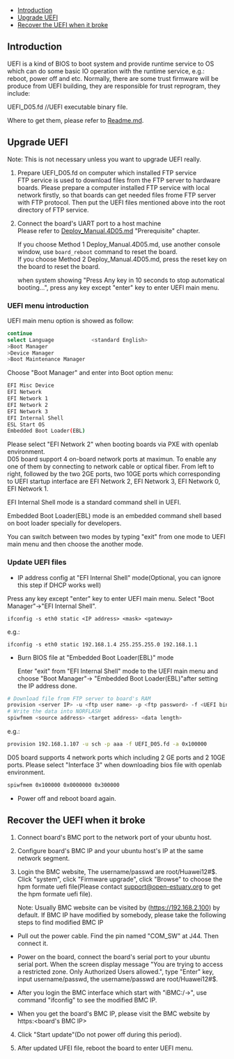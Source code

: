 * [Introduction](#1)
* [Upgrade UEFI](#2)
* [Recover the UEFI when it broke](#3)

<h2 id="1">Introduction</h2>

UEFI is a kind of BIOS to boot system and provide runtime service to OS which can do some basic IO operation with the runtime service, e.g.: reboot, power off and etc.
Normally, there are some trust firmware will be produce from UEFI building, they are responsible for trust reprogram, they include:

  UEFI_D05.fd         //UEFI executable binary file.

Where to get them, please refer to [Readme.md](https://github.com/open-estuary/estuary/blob/master/doc/Readme.4D05.md).

<h2 id="2">Upgrade UEFI</h2>

Note: This is not necessary unless you want to upgrade UEFI really.

1. Prepare UEFI_D05.fd on computer which installed FTP service  
  FTP service is used to download files from the FTP server to hardware boards. Please prepare a computer installed FTP service with local network firstly, so that boards can get needed files frome FTP server with FTP protocol. Then put the UEFI files mentioned above into the root directory of FTP service.  
2. Connect the board's UART port to a host machine  
   Please refer to [Deploy_Manual.4D05.md](https://github.com/open-estuary/estuary/blob/master/doc/Deploy_Manual.4D05.md) "Prerequisite" chapter.

   If you choose Method 1 Deploy_Manual.4D05.md, use another console window, use `board_reboot` command to reset the board.  
   If you choose Method 2 Deploy_Manual.4D05.md, press the reset key on the board to reset the board.

   when system showing "Press Any key in 10 seconds to stop automatical booting...", press any key except "enter" key to enter UEFI main menu.


### UEFI menu introduction

  UEFI main menu option is showed as follow:
  ```bash
  continue
  select Language            <standard English>
  >Boot Manager
  >Device Manager
  >Boot Maintenance Manager
  ```
  Choose "Boot Manager" and enter into Boot option menu:
  ```bash
  EFI Misc Device
  EFI Network
  EFI Network 1
  EFI Network 2
  EFI Network 3
  EFI Internal Shell
  ESL Start OS
  Embedded Boot Loader(EBL)
  ```
  Please select "EFI Network 2" when booting boards via PXE with openlab environment.  
  D05 board support 4 on-board network ports at maximun. To enable any one of them by connecting to network cable or optical fiber. From left to right, followed by the two 2GE ports, two 10GE ports which corresponding to UEFI startup interface are EFI Network 2, EFI Network 3, EFI Network 0, EFI Network 1.

  EFI Internal Shell mode is a standard command shell in UEFI.

  Embedded Boot Loader(EBL) mode is an embedded command shell based on boot loader specially for developers.

  You can switch between two modes by typing "exit" from one mode to UEFI main menu and then choose the another mode.

### Update UEFI files

*  IP address config at "EFI Internal Shell" mode(Optional, you can ignore this step if DHCP works well)

  Press any key except "enter" key to enter UEFI main menu. Select "Boot Manager"->"EFI Internal Shell".

  `ifconfig -s eth0 static <IP address> <mask> <gateway>`

  e.g.:

  `ifconfig -s eth0 static 192.168.1.4 255.255.255.0 192.168.1.1`

*  Burn BIOS file at "Embedded Boot Loader(EBL)" mode

   Enter "exit" from "EFI Internal Shell" mode to the UEFI main menu and choose "Boot Manager"-> "Embedded Boot Loader(EBL)"after setting the IP address done.
  ```bash
  # Download file from FTP server to board's RAM
  provision <server IP> -u <ftp user name> -p <ftp password> -f <UEFI binary> -a <download target address>
  # Write the data into NORFLASH
  spiwfmem <source address> <target address> <data length>
  ```
  e.g.:
  ```bash
  provision 192.168.1.107 -u sch -p aaa -f UEFI_D05.fd -a 0x100000
  ```
  D05 board supports 4 network ports which including 2 GE ports and 2 10GE ports. Please select "Interface 3" when downloading bios file with openlab environment.  
  ```bash
  spiwfmem 0x100000 0x0000000 0x300000
  ```
* Power off and reboot board again.

<h2 id="3">Recover the UEFI when it broke</h2>

1. Connect board's BMC port to the network port of your ubuntu host.

2. Configure board's BMC IP and your ubuntu host's IP at the same network segment.

3. Login the BMC website, The username/passwd are root/Huawei12#$. Click "system", click "Firmware upgrade", click "Browse" to choose the hpm formate uefi file(Please contact support@open-estuary.org to get the hpm formate uefi file).

   Note: Usually BMC website can be visited by (https://192.168.2.100) by default. If BMC IP have modified by somebody, please take the following steps to find modified BMC IP

 * Pull out the power cable. Find the pin named "COM_SW" at J44. Then connect it.

 * Power on the board, connect the board's serial port to your ubuntu serial port. When the screen display message "You are trying to access a restricted zone. Only Authorized Users allowed.", type "Enter" key, input username/passwd, the username/passwd are root/Huawei12#$.

 * After you login the BMC interface which start with "iBMC:/->", use command "ifconfig" to see the modified BMC IP.

 * When you get the board's BMC IP, please visit the BMC website by https:<board's BMC IP>
4. Click "Start update"(Do not power off during this period).

5. After updated UFEI file, reboot the board to enter UEFI menu.<br>
